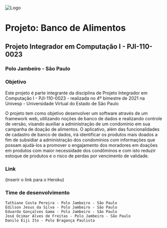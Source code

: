 ![Logo](https://univesp.br/sites/58f6506869226e9479d38201/theme/images/logo-univesp.png?1502396299)

# Projeto: Banco de Alimentos
## Projeto Integrador em Computação I - PJI-110-0023

### Polo Jambeiro - São Paulo

### Objetivo
Este projeto é parte integrante da disciplina de Projeto Integrador em Computação I - PJI-110-0023 - realizada no 4º bimestre de 2021 na 
Univesp - Universidade Virtual do Estado de São Paulo

O projeto tem como objetivo desenvolver um software através de um framework web, utilizando noções de banco de dados e realizando controle de versão, 
visando auxiliar a administração de um condomínio em sua campanha de doação de alimentos. O aplicativo, além das funcionalidades de cadastro de banco 
de dados, irá identificar os produtos mais doados a fim de subsidiar a administração dos condomínios com informações que possam ajudá-los a promover o 
engajamento dos moradores em doações em produtos com maior necessidade dos condôminos e com isto reduzir estoque de produtos e o risco de perdas por
vencimento de validade.

### Link
(inserir o link para o Heroku)

### Time de desenvolvimento
```
Tathiane Costa Pereira - Polo Jambeiro - São Paulo
Edilson Jesus da Silva - Polo Jambeiro - São Paulo
Eduardo Gonçalves Gama - Polo Jambeiro - São Paulo
José Ocimar Alves de Freitas - Polo Jambeiro - São Paulo
Danilo Eiji Ito - Polo Bragança Paulista
```

